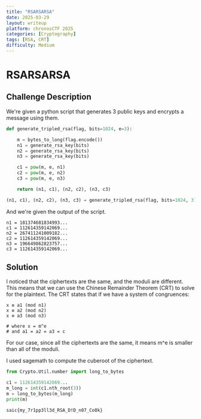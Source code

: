 ```yaml
---
title: "RSARSARSA"
date: 2025-03-29
layout: writeup
platform: chronosCTF 2025
categories: [Cryptography]
tags: [RSA, CRT]
difficulty: Medium
---
```


# RSARSARSA

## Challenge Description

We're given a python script that generates 3 public keys and encrypts a message using them.

```python
def generate_tripled_rsa(flag, bits=1024, e=3):

    m = bytes_to_long(flag.encode())
    n1 = generate_rsa_key(bits)
    n2 = generate_rsa_key(bits)
    n3 = generate_rsa_key(bits)

    c1 = pow(m, e, n1)
    c2 = pow(m, e, n2)
    c3 = pow(m, e, n3)

    return (n1, c1), (n2, c2), (n3, c3)

(n1, c1), (n2, c2), (n3, c3) = generate_tripled_rsa(flag, bits=1024, 3)
```

And we're given the output of the script.

```
n1 = 181374681834993...
c1 = 112614359142069...
n2 = 267411241009182...
c2 = 112614359142069...
n3 = 196649862823757...
c3 = 112614359142069...
```

## Solution

I noticed that the ciphertexts are the same, and the moduli are different.
This means that we can use the Chinese Remainder Theorem (CRT) to solve for the plaintext.
The CRT states that if we have a system of congruences:

```
x ≡ a1 (mod n1)
x ≡ a2 (mod n2)
x ≡ a3 (mod n3)

# where x = m^e
# and a1 = a2 = a3 = c
```

For our case, since all the ciphertexts are the same, it means m^e is smaller than all of the moduli.

I used sagemath to compute the cuberoot of the ciphertext.

```python
from Crypto.Util.number import long_to_bytes

c1 = 112614359142069...
m_long = int(c1.nth_root(3))
m = long_to_bytes(m_long)
print(m)
```

`saic{my_7r1pp3ll3d_RSA_D!D_n07_Co0k}`
